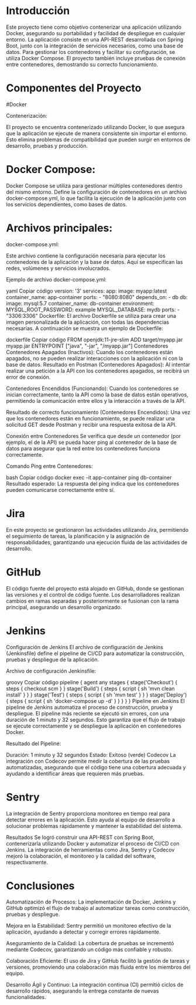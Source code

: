 # Introducción

Este proyecto tiene como objetivo contenerizar una aplicación utilizando Docker, asegurando su portabilidad y facilidad de despliegue en cualquier entorno. La aplicación consiste en una API-REST desarrollada con Spring Boot, junto con la integración de servicios necesarios, como una base de datos. Para gestionar los contenedores y facilitar su configuración, se utiliza Docker Compose. El proyecto también incluye pruebas de conexión entre contenedores, demostrando su correcto funcionamiento.

# Componentes del Proyecto

#Docker

Contenerización:

El proyecto se encuentra contenerizado utilizando Docker, lo que asegura que la aplicación se ejecute de manera consistente sin importar el entorno. Esto elimina problemas de compatibilidad que pueden surgir en entornos de desarrollo, pruebas y producción.

# Docker Compose:

Docker Compose se utiliza para gestionar múltiples contenedores dentro del mismo entorno. Define la configuración de contenedores en un archivo docker-compose.yml, lo que facilita la ejecución de la aplicación junto con los servicios dependientes, como bases de datos.

# Archivos principales:

docker-compose.yml:

Este archivo contiene la configuración necesaria para ejecutar los contenedores de la aplicación y la base de datos. Aquí se especifican las redes, volúmenes y servicios involucrados.

Ejemplo de archivo docker-compose.yml:

yaml
Copiar código
version: '3'
services:
  app:
    image: myapp:latest
    container_name: app-container
    ports:
      - "8080:8080"
    depends_on:
      - db
  db:
    image: mysql:5.7
    container_name: db-container
    environment:
      MYSQL_ROOT_PASSWORD: example
      MYSQL_DATABASE: mydb
    ports:
      - "3306:3306"
Dockerfile:
El archivo Dockerfile se utiliza para crear una imagen personalizada de la aplicación, con todas las dependencias necesarias. A continuación se muestra un ejemplo de Dockerfile:

dockerfile
Copiar código
FROM openjdk:11-jre-slim
ADD target/myapp.jar myapp.jar
ENTRYPOINT ["java", "-jar", "/myapp.jar"]
Contenedores
Contenedores Apagados (Inactivos):
Cuando los contenedores están apagados, no se pueden realizar interacciones con la aplicación ni con la base de datos.
Resultado en Postman (Contenedores Apagados):
Al intentar realizar una petición a la API con los contenedores apagados, se recibirá un error de conexión.

Contenedores Encendidos (Funcionando):
Cuando los contenedores se inician correctamente, tanto la API como la base de datos están operativos, permitiendo la comunicación entre ellos y la interacción a través de la API.

Resultado de correcto funcionamiento (Contenedores Encendidos):
Una vez que los contenedores están en funcionamiento, se puede realizar una solicitud GET desde Postman y recibir una respuesta exitosa de la API.

Conexión entre Contenedores
Se verifica que desde un contenedor (por ejemplo, el de la API) se pueda hacer ping al contenedor de la base de datos para asegurar que la red entre los contenedores funciona correctamente.

Comando Ping entre Contenedores:

bash
Copiar código
docker exec -it app-container ping db-container
Resultado esperado:
La respuesta del ping indica que los contenedores pueden comunicarse correctamente entre sí.

# Jira
En este proyecto se gestionaron las actividades utilizando Jira, permitiendo el seguimiento de tareas, la planificación y la asignación de responsabilidades, garantizando una ejecución fluida de las actividades de desarrollo.

# GitHub
El código fuente del proyecto está alojado en GitHub, donde se gestionan las versiones y el control de código fuente. Los desarrolladores realizan cambios en ramas separadas y posteriormente se fusionan con la rama principal, asegurando un desarrollo organizado.

# Jenkins
Configuración de Jenkins
El archivo de configuración de Jenkins (Jenkinsfile) define el pipeline de CI/CD para automatizar la construcción, pruebas y despliegue de la aplicación.

Archivo de configuración Jenkinsfile:

groovy
Copiar código
pipeline {
  agent any
  stages {
    stage('Checkout') {
      steps {
        checkout scm
      }
    }
    stage('Build') {
      steps {
        script {
          sh 'mvn clean install'
        }
      }
    }
    stage('Test') {
      steps {
        script {
          sh 'mvn test'
        }
      }
    }
    stage('Deploy') {
      steps {
        script {
          sh 'docker-compose up -d'
        }
      }
    }
  }
}
Pipeline en Jenkins
El pipeline de Jenkins automatiza el proceso de construcción, prueba y despliegue. El pipeline más reciente se ejecutó sin errores, con una duración de 1 minuto y 32 segundos. Esto garantiza que el flujo de trabajo se ejecute correctamente y se despliegue la aplicación en contenedores Docker.

Resultado del Pipeline:

Duración: 1 minuto y 32 segundos
Estado: Exitoso (verde)
Codecov
La integración con Codecov permite medir la cobertura de las pruebas automatizadas, asegurando que el código tiene una cobertura adecuada y ayudando a identificar áreas que requieren más pruebas.

# Sentry
La integración de Sentry proporciona monitoreo en tiempo real para detectar errores en la aplicación. Esto ayuda al equipo de desarrollo a solucionar problemas rápidamente y mantener la estabilidad del sistema.

Resultados
Se logró construir una API-REST con Spring Boot, contenerizarla utilizando Docker y automatizar el proceso de CI/CD con Jenkins. La integración de herramientas como Jira, Sentry y Codecov mejoró la colaboración, el monitoreo y la calidad del software, respectivamente.

# Conclusiones
Automatización de Procesos:
La implementación de Docker, Jenkins y GitHub optimizó el flujo de trabajo al automatizar tareas como construcción, pruebas y despliegue.

Mejora en la Estabilidad:
Sentry permitió un monitoreo efectivo de la aplicación, ayudando a detectar y corregir errores rápidamente.

Aseguramiento de la Calidad:
La cobertura de pruebas se incrementó mediante Codecov, garantizando un código más confiable y robusto.

Colaboración Eficiente:
El uso de Jira y GitHub facilitó la gestión de tareas y versiones, promoviendo una colaboración más fluida entre los miembros del equipo.

Desarrollo Ágil y Continuo:
La integración continua (CI) permitió ciclos de desarrollo rápidos, asegurando la entrega constante de nuevas funcionalidades.
